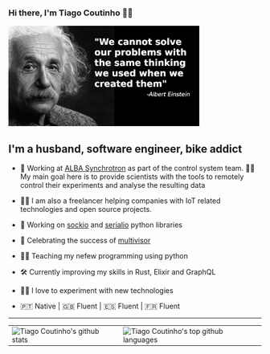 ### Hi there, I'm Tiago Coutinho 🧑‍💻

<img height="200px" src="https://github.com/tiagocoutinho/tiagocoutinho/raw/master/resources/albert_einstein_01.png" />

## I'm a husband, software engineer, bike addict 

- 💼 Working at [ALBA Synchrotron][1] as part of the control system team. 
  👩‍🔬 My main goal here is to provide scientists with the tools to remotely control their
  experiments and analyse the resulting data
- 🧑‍🔧 I am also a freelancer helping companies with IoT related technologies
  and open source projects.

- 🐍 Working on [sockio][2] and [serialio][3] python libraries
- 🎉 Celebrating the success of [multivisor][4]
- 🧑‍🏫 Teaching my nefew programming using python 
- 🛠 Currently improving my skills in Rust, Elixir and GraphQL 
- 👨‍🔬 I love to experiment with new technologies
- 🇵🇹 Native | 🇬🇧 Fluent | 🇪🇸 Fluent | 🇫🇷 Fluent

---

<table style="border:0px">
  <tr>
    <td>
      <img height="250" alt="Tiago Coutinho's github stats" src="https://github-readme-stats.vercel.app/api?username=tiagocoutinho&show_icons=true" />
    </td>
    <td>
      <img height="250" alt="Tiago Coutinho's top github languages" src="https://github-readme-stats.vercel.app/api/top-langs/?username=tiagocoutinho" />
    </td>
  </tr>
</table>

[1]: https://www.cells.es/
[2]: https://github.com/tiagocoutinho/sockio
[3]: https://github.com/tiagocoutinho/serialio
[4]: https://github.com/tiagocoutinho/multivisor
